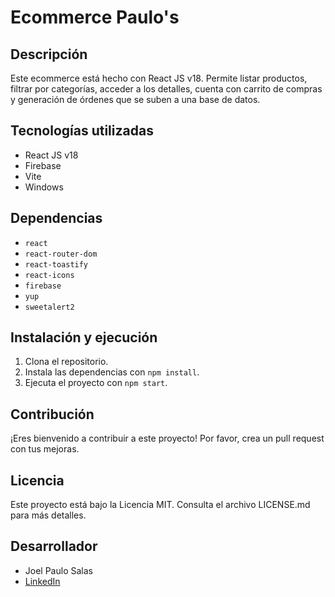 # Ecommerce Paulo's

## Descripción

Este ecommerce está hecho con React JS v18. Permite listar productos, filtrar por categorías, acceder a los detalles, cuenta con carrito de compras y generación de órdenes que se suben a una base de datos.

## Tecnologías utilizadas

- React JS v18
- Firebase
- Vite
- Windows

## Dependencias

- `react`
- `react-router-dom`
- `react-toastify`
- `react-icons`
- `firebase`
- `yup`
- `sweetalert2`

## Instalación y ejecución

1. Clona el repositorio.
2. Instala las dependencias con `npm install`.
3. Ejecuta el proyecto con `npm start`.

## Contribución

¡Eres bienvenido a contribuir a este proyecto! Por favor, crea un pull request con tus mejoras.

## Licencia

Este proyecto está bajo la Licencia MIT. Consulta el archivo LICENSE.md para más detalles.

## Desarrollador

- Joel Paulo Salas
- [LinkedIn](https://www.linkedin.com/in/paulo-salas-3a701418/)
